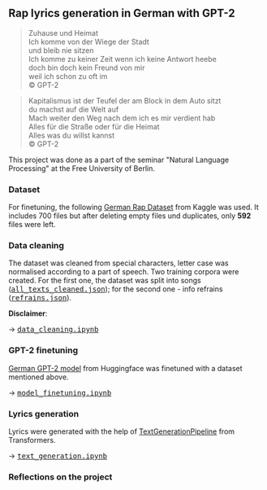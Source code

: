 <h2>Rap lyrics generation in German with GPT-2</h2> 
<blockquote>
Zuhause und Heimat<br>
Ich komme von der Wiege der Stadt<br>
und bleib nie sitzen<br>
Ich komme zu keiner Zeit wenn ich keine Antwort heebe<br>
doch bin doch kein Freund von mir<br>
weil ich schon zu oft im<br>
© GPT-2
</blockquote>
<blockquote>
Kapitalismus ist der Teufel der am Block in dem Auto sitzt<br>
du machst auf die Welt auf<br>
Mach weiter den Weg nach dem ich es mir verdient hab<br>
Alles für die Straße oder für die Heimat<br>
Alles was du willst kannst<br>
© GPT-2
</blockquote>
<p>This project was done as a part of the seminar "Natural Language Processing" at the Free University of Berlin.
<h3>Dataset</h3> 
<p>For finetuning, the following <a href="https://huggingface.co/dbmdz/german-gpt2" target="_blank">German Rap Dataset</a> from Kaggle was used. It includes 700 files but after deleting empty files und duplicates, only <b>592</b> files were left.
<h3>Data cleaning</h3> 
<p>The dataset was cleaned from special characters, letter case was normalised according to a part of speech. Two training corpora were created. For the first one, the dataset was split into songs (<kbd><a href="https://github.com/valeriiabubela/NLP_rap_lyrics_de/blob/main/all_texts_cleaned.json" target="_blank">all_texts_cleaned.json</a></kbd>); for the second one - info refrains (<kbd><a href="https://github.com/valeriiabubela/NLP_rap_lyrics_de/blob/main/refrains.json" target="_blank">refrains.json</a></kbd>).
<p><b>Disclaimer</b>:
<p>→ <kbd><a href="https://github.com/valeriiabubela/NLP_rap_lyrics_de/blob/main/data_cleaning.ipynb" target="_blank">data_cleaning.ipynb</a></kbd>
<h3>GPT-2 finetuning</h3> 
<p><a href="https://huggingface.co/dbmdz/german-gpt2" target="_blank">German GPT-2 model</a> from Huggingface was finetuned with a dataset mentioned above.
<p>→ <kbd><a href="https://github.com/valeriiabubela/NLP_rap_lyrics_de/blob/main/model_finetuning.ipynb" target="_blank">model_finetuning.ipynb</a></kbd>
<h3>Lyrics generation</h3> 
<p>Lyrics were generated with the help of <a href="https://huggingface.co/transformers/main_classes/pipelines.html#transformers.TextGenerationPipeline" target="_blank">TextGenerationPipeline</a> from Transformers.
<p>→ <kbd><a href="https://github.com/valeriiabubela/NLP_rap_lyrics_de/blob/main/text_generation.ipynb" target="_blank">text_generation.ipynb</a></kbd>
<h3>Reflections on the project</h3> 
